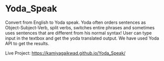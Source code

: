 # Yoda_Speak
Convert from English to Yoda speak. Yoda often orders sentences as Object-Subject-Verb, split verbs, switches entire phrases and sometimes uses sentences that are different from his normal syntax!
User can type input in the textbox and get the yoda translated output. We have used Yoda API to get the results.

Live Project:
https://kamiyagaikwad.github.io/Yoda_Speak/
